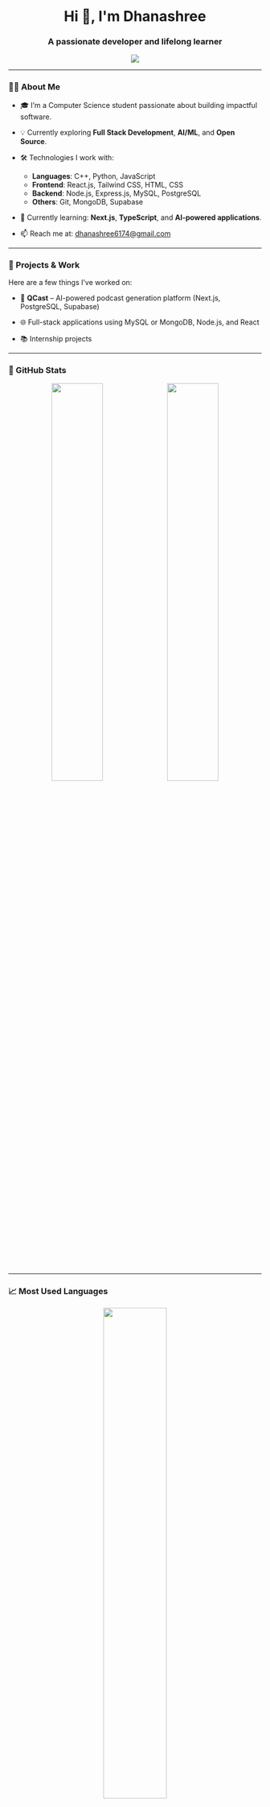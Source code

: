 <h1 align="center">Hi 👋, I'm Dhanashree</h1>
<h3 align="center">A passionate developer and lifelong learner</h3>

<p align="center">
  <img src="https://readme-typing-svg.demolab.com/?lines=Full-Stack%20Developer;Open%20Source%20Contributor;Tech%20Enthusiast;Always%20Learning%20New%20Things&center=true&width=500&height=30">
</p>

---

### 👩‍💻 About Me

- 🎓 I’m a Computer Science student passionate about building impactful software.
- 💡 Currently exploring **Full Stack Development**, **AI/ML**, and **Open Source**.
- 🛠️ Technologies I work with:
  - **Languages**: C++, Python, JavaScript 
  - **Frontend**: React.js, Tailwind CSS, HTML, CSS
  - **Backend**: Node.js, Express.js, MySQL, PostgreSQL
  - **Others**: Git, MongoDB, Supabase

- 🌱 Currently learning: **Next.js**, **TypeScript**, and **AI-powered applications**.
- 📫 Reach me at: [dhanashree6174@gmail.com](mailto:dhanashree6174@gmail.com)

---

### 🔧 Projects & Work

Here are a few things I’ve worked on:

- 💬 **QCast** – AI-powered podcast generation platform (Next.js, PostgreSQL, Supabase) 

- 🌐 Full-stack applications using MySQL or MongoDB, Node.js, and React 
- 📚 Internship projects  

---

### 🌟 GitHub Stats

<p align="center">
  <img src="https://github-readme-stats.vercel.app/api?username=Dhanashree6174&show_icons=true&theme=radical" width="45%"/>
  <img src="https://github-readme-streak-stats.herokuapp.com/?user=Dhanashree6174&theme=radical" width="45%"/>
</p>

---

### 📈 Most Used Languages

<p align="center">
  <img src="https://github-readme-stats.vercel.app/api/top-langs/?username=Dhanashree6174&layout=compact&theme=radical" width="50%"/>
</p>

---

### 🌐 Let's Connect

<p align="left">
  <a href="https://www.linkedin.com/in/dhanashree6174/" target="_blank"><img src="https://img.shields.io/badge/LinkedIn-%230077B5.svg?&style=for-the-badge&logo=linkedin&logoColor=white" /></a>
  <a href="mailto:dhanashree6174@gmail.com"><img src="https://img.shields.io/badge/Gmail-D14836?style=for-the-badge&logo=gmail&logoColor=white" /></a>
</p>

---

⭐️ *Thanks for visiting my profile! Feel free to check out my repositories!*
